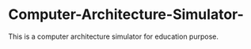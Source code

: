 Computer-Architecture-Simulator-
================================

This is a computer architecture simulator for education purpose.   
